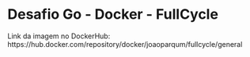 <h1>Desafio Go - Docker - FullCycle</h1>

<p>Link da imagem no DockerHub: https://hub.docker.com/repository/docker/joaoparqum/fullcycle/general</p>
